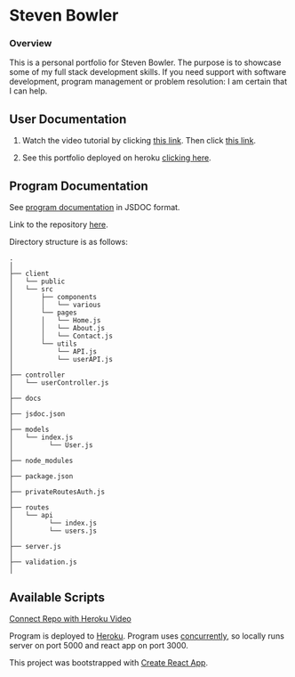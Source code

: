 # Steven Bowler

### Overview
This is a personal portfolio for Steven Bowler.  The purpose is to showcase some of my full stack development skills.  If you need support with software development, program management or problem resolution: I am certain that I can help.

## User Documentation

1. Watch the video tutorial by clicking [this link](https://drive.google.com/file/d/1dXeXGydfJTvsE2GS7LnczJzTW0EKO-wS/view?usp=sharing). Then click [this link](https://drive.google.com/file/d/1_4N8HZdfe0iLeP5e1oFAKL5MQbadpiw6/view?usp=sharing).

2. See this portfolio deployed on heroku [clicking here](https://stevenbowler.herokuapp.com/).

## Program Documentation

See [program documentation](https://stevenbowler.github.io/stevenbowler/docs/index.html) in JSDOC format.

Link to the repository [here](https://github.com/stevenbowler/stevenbowler/).


Directory structure is as follows:

```
.
│ 
├── client
│   └── public
│   └── src
│       ├── components
│       │   └── various
│       └── pages
│       │   └── Home.js
│       │   └── About.js
│       │   └── Contact.js
│       └── utils
│           └── API.js
│           └── userAPI.js
│ 
├── controller
│   └── userController.js
│
├── docs
│
├── jsdoc.json
│
├── models
│   └── index.js
│         └── User.js
│ 
├── node_modules
│ 
├── package.json
│ 
├── privateRoutesAuth.js
│
├── routes
│   └── api
│         └── index.js
│         └── users.js
│
├── server.js
│
├── validation.js
│

```



## Available Scripts
[Connect Repo with Heroku Video](https://youtu.be/GgNcs9zlFSA?list=PLOFmg4xbN_TPrB6w4rThsFanVxJI_SfER)

Program is deployed to [Heroku](https://www.heroku.com).  Program uses [concurrently](https://www.npmjs.com/package/concurrently), so locally runs server on port 5000 and react app on port 3000.

This project was bootstrapped with [Create React App](https://github.com/facebook/create-react-app).







